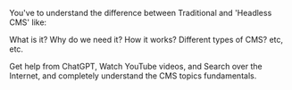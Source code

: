 You've to understand the difference between Traditional and 'Headless CMS' like:

What is it?
Why do we need it?
How it works?
Different types of CMS?
etc, etc.

Get help from ChatGPT, Watch YouTube videos, and Search over the Internet, and completely understand the CMS topics fundamentals.
